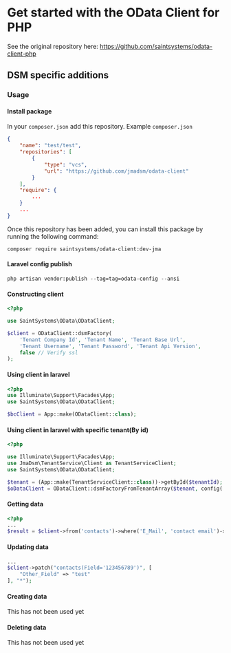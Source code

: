 # Get started with the OData Client for PHP

See the original repository here: https://github.com/saintsystems/odata-client-php

## DSM specific additions
### Usage
#### Install package
In your ```composer.json``` add this repository.
Example ```composer.json```
```json
{
    "name": "test/test",
    "repositories": [
        {
            "type": "vcs",
            "url": "https://github.com/jmadsm/odata-client"
        }
    ],
    "require": {
        ...
    }
    ...
}
```

Once this repository has been added, you can install this package by running the following command:
```console
composer require saintsystems/odata-client:dev-jma
```

#### Laravel config publish
```console
php artisan vendor:publish --tag=tag=odata-config --ansi
```

#### Constructing client
```php
<?php

use SaintSystems\OData\ODataClient;

$client = ODataClient::dsmFactory(
	'Tenant Company Id', 'Tenant Name', 'Tenant Base Url',
	'Tenant Username', 'Tenant Password', 'Tenant Api Version',
	false // Verify ssl
);
```

#### Using client in laravel
```php
<?php
use Illuminate\Support\Facades\App;
use SaintSystems\OData\ODataClient;

$bcClient = App::make(ODataClient::class);
```

#### Using client in laravel with specific tenant(By id)
```php
<?php

use Illuminate\Support\Facades\App;
use JmaDsm\TenantService\Client as TenantServiceClient;
use SaintSystems\OData\ODataClient;

$tenant = (App::make(TenantServiceClient::class))->getById($tenantId);
$oDataClient = ODataClient::dsmFactoryFromTenantArray($tenant, config('odata.verify_ssl'));
```

#### Getting data
```php
<?php
...
$result = $client->from('contacts')->where('E_Mail', 'contact email')->get();
```

#### Updating data
```php
...
$client->patch("contacts(Field='123456789')", [
	"Other_Field" => "test"
], "*");
```

#### Creating data
This has not been used yet

#### Deleting data
This has not been used yet
